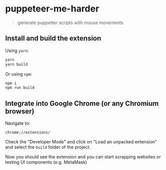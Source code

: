 # puppeteer-me-harder

> generate puppetter scripts with mouse movements

## Install and build the extension

Using `yarn`:

```sh
yarn
yarn build
```

Or using `npm`:

```sh
npm i
npm run build
```

## Integrate into Google Chrome (or any Chromium browser)

Navigate to:

```
chrome://extensions/
```

Check the "Developer Mode" and click on "Load an unpacked extension" and select
the `build` folder of the project.

Now you should see the extension and you can start scrapping websites or testing
UI components (e.g. MetaMask)
